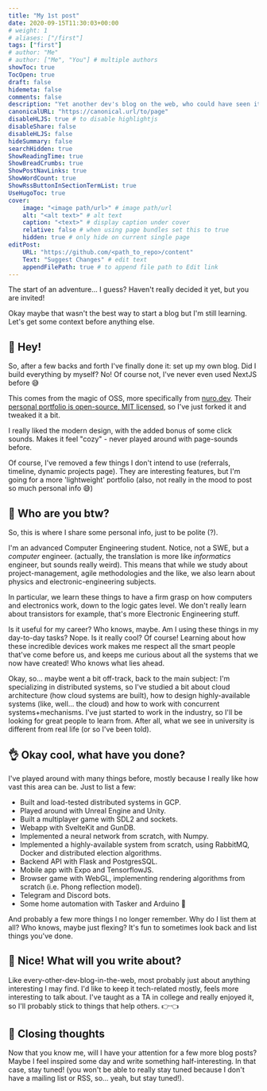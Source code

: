 ```yaml
---
title: "My 1st post"
date: 2020-09-15T11:30:03+00:00
# weight: 1
# aliases: ["/first"]
tags: ["first"]
# author: "Me"
# author: ["Me", "You"] # multiple authors
showToc: true
TocOpen: true
draft: false
hidemeta: false
comments: false
description: "Yet another dev's blog on the web, who could have seen it coming?"
canonicalURL: "https://canonical.url/to/page"
disableHLJS: true # to disable highlightjs
disableShare: false
disableHLJS: false
hideSummary: false
searchHidden: true
ShowReadingTime: true
ShowBreadCrumbs: true
ShowPostNavLinks: true
ShowWordCount: true
ShowRssButtonInSectionTermList: true
UseHugoToc: true
cover:
    image: "<image path/url>" # image path/url
    alt: "<alt text>" # alt text
    caption: "<text>" # display caption under cover
    relative: false # when using page bundles set this to true
    hidden: true # only hide on current single page
editPost:
    URL: "https://github.com/<path_to_repo>/content"
    Text: "Suggest Changes" # edit text
    appendFilePath: true # to append file path to Edit link
---
```


The start of an adventure... I guess? Haven't really decided it yet, but you are invited!

Okay maybe that wasn't the best way to start a blog but I'm still learning. Let's get some context before anything else.

## 👋 Hey!

So, after a few backs and forth I've finally done it: set up my own blog. Did I build everything by myself? No! Of course not, I've never even used NextJS before 😅

This comes from the magic of OSS, more specifically from [nuro.dev](https://nuro.dev). Their [personal portfolio is open-source, MIT licensed](https://github.com/NuroDev/nuro.dev/), so I've just forked it and tweaked it a bit.

I really liked the modern design, with the added bonus of some click sounds. Makes it feel "cozy" - never played around with page-sounds before.

Of course, I've removed a few things I don't intend to use (referrals, timeline, dynamic projects page). They are interesting features, but I'm going for a more 'lightweight' portfolio (also, not really in the mood to post so much personal info 😅)

## 🤔 Who are you btw?

So, this is where I share some personal info, just to be polite (?).

I'm an advanced Computer Engineering student. Notice, not a SWE, but a _computer_ engineer. (actually, the translation is more like _informatics_ engineer, but sounds really weird). This means that while we study about project-management, agile methodologies and the like, we also learn about physics and electronic-engineering subjects.

In particular, we learn these things to have a firm grasp on how computers and electronics work, down to the logic gates level. We don't really learn about transistors for example, that's more Electronic Engineering stuff.

Is it useful for my career? Who knows, maybe. Am I using these things in my day-to-day tasks? Nope. Is it really cool? Of course! Learning about how these incredible devices work makes me respect all the smart people that've come before us, and keeps me curious about all the systems that we now have created! Who knows what lies ahead.

Okay, so... maybe went a bit off-track, back to the main subject: I'm specializing in distributed systems, so I've studied a bit about cloud architecture (how cloud systems are built), how to design highly-available systems (like, well... the cloud) and how to work with concurrent systems+mechanisms. I've just started to work in the industry, so I'll be looking for great people to learn from. After all, what we see in university is different from real life (or so I've been told).

## 👌 Okay cool, what have you done?

I've played around with many things before, mostly because I really like how vast this area can be. Just to list a few:
- Built and load-tested distributed systems in GCP.
- Played around with Unreal Engine and Unity.
- Built a multiplayer game with SDL2 and sockets.
- Webapp with SvelteKit and GunDB.
- Implemented a neural network from scratch, with Numpy.
- Implemented a highly-available system from scratch, using RabbitMQ, Docker and distributed election algorithms.
- Backend API with Flask and PostgresSQL.
- Mobile app with Expo and TensorflowJS.
- Browser game with WebGL, implementing rendering algorithms from scratch (i.e. Phong reflection model).
- Telegram and Discord bots.
- Some home automation with Tasker and Arduino :grimacing:

And probably a few more things I no longer remember. Why do I list them at all? Who knows, maybe just flexing? It's fun to sometimes look back and list things you've done.

## 🤩 Nice! What will you write about?

Like every-other-dev-blog-in-the-web, most probably just about anything interesting I may find. I'd like to keep it tech-related mostly, feels more interesting to talk about. I've taught as a TA in college and really enjoyed it, so I'll probably stick to things that help others. 👉👈

## 💭 Closing thoughts

Now that you know me, will I have your attention for a few more blog posts? Maybe I feel inspired some day and write something half-interesting. In that case, stay tuned! (you won't be able to really stay tuned because I don't have a mailing list or RSS, so... yeah, but stay tuned!).